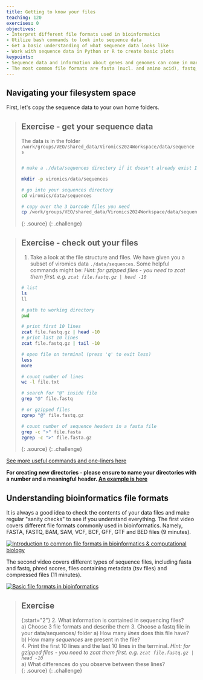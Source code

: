 ```yaml
---
title: Getting to know your files
teaching: 120
exercises: 0
objectives:
- Interpret different file formats used in bioinformatics
- Utilize bash commands to look into sequence data
- Get a basic understanding of what sequence data looks like
- Work with sequence data in Python or R to create basic plots
keypoints:
- Sequence data and information about genes and genomes can come in many different formats
- The most common file formats are fasta (nucl. and amino acid), fastq, sam and bam, genbank, gff and tsv files
---
```


## Navigating your filesystem space

First, let's copy the sequence data to your own home folders. 

> ## Exercise - get your sequence data
>The data is in the folder `/work/groups/VEO/shared_data/Viromics2024Workspace/data/sequences`
>
>```bash
>
># make a ./data/sequences directory if it doesn't already exist IN YOUR OWN HOME DIRECTORY
>
>mkdir -p viromics/data/sequences
>
># go into your sequences directory
>cd viromics/data/sequences
>
># copy over the 3 barcode files you need
>cp /work/groups/VEO/shared_data/Viromics2024Workspace/data/sequences/barcode*.fastq.gz ./
>
>```
> {: .source}
{: .challenge}


> ## Exercise - check out your files
> 1. Take a look at the file structure and files. We have given you a subset of viromics data `./data/sequences`. Some helpful commands might be:
> _Hint: for gzipped files - you need to zcat them first. e.g. `zcat file.fastq.gz | head -10`_
> 
> ```bash
> # list
> ls
> ll
>
> # path to working directory
> pwd
>
> # print first 10 lines
> zcat file.fastq.gz | head -10
> # print last 10 lines
> zcat file.fastq.gz | tail -10
>
> # open file on terminal (press 'q' to exit less)
> less
> more
>
> # count number of lines
> wc -l file.txt
>
> # search for "@" inside file 
> grep "@" file.fastq
>
> # or gzipped files
> zgrep "@" file.fastq.gz
> 
> # count number of sequence headers in a fasta file
> grep -c ">" file.fasta
> zgrep -c ">" file.fasta.gz
> ```
> {: .source}
{: .challenge}


[See more useful commands and one-liners here](https://github.com/vmkhot/useful-scripts/blob/main/Linux%20Commands%20Cheat%20Sheet.md#linux-commands-cheat-sheet)

**For creating new directories - please ensure to name your directories with a number and a meaningful header. [An example is here](https://mgxlab.github.io/Viromics2024/draco/index.html#file-structure)**

## Understanding bioinformatics file formats

It is always a good idea to check the contents of your data files and make regular "sanity checks" to see if you understand everything. The first video covers different file formats commonly used in bioinformatics. Namely, FASTA, FASTQ, BAM, SAM, VCF, BCF, GFF, GTF and BED files (9 minutes).

[![Introduction to common file formats in bioinformatics & computational biology](https://img.youtube.com/vi/KZ2wqKFerG0/0.jpg)](https://www.youtube.com/watch?v=KZ2wqKFerG0&ab_channel=edu-ome)

The second video covers different types of sequence files, including fasta and fastq, phred scores, files containing metadata (tsv files) and compressed files (11 minutes).

[![Basic file formats in bioinformatics](https://img.youtube.com/vi/D4WDdAbZW1Y/0.jpg)]( https://www.youtube.com/watch?v=D4WDdAbZW1Y&ab_channel=BasE.Dutilh)

> ## Exercise
>
> {:start="2"}
> 2. What information is contained in sequencing files?  
>     a) Choose 3 file formats and describe them
> 3. Choose a fastq file in your data/sequences/ folder
>     a) How many _lines_ does this file have?  
>     b) How many _sequences_ are present in the file?  
> 4. Print the first 10 lines and the last 10 lines in the terminal.
>   _Hint: for gzipped files - you need to zcat them first. e.g. `zcat file.fastq.gz | head -10`_  
>     a) What differences do you observe between these lines?  
> {: .source}
{: .challenge}
